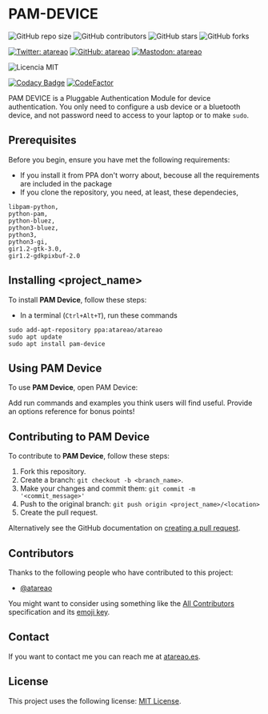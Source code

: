 # PAM-DEVICE


![GitHub repo size](https://img.shields.io/github/repo-size/atareao/pam-device)
![GitHub contributors](https://img.shields.io/github/contributors/atareao/pam-device)
![GitHub stars](https://img.shields.io/github/stars/atareao/pam-device?style=social)
![GitHub forks](https://img.shields.io/github/forks/atareao/pam-device?style=social)



[![Twitter: atareao](https://img.shields.io/twitter/follow/atareao.svg?style=social)](https://twitter.com/atareao)
[![GitHub: atareao](https://img.shields.io/github/followers/atareao?label=Follow)](https://github.com/atareao)
[![Mastodon: atareao](https://img.shields.io/mastodon/follow/217b21b492ebb26229999fd582dc03ebe178adb03a3bc3568719cf6ce4c5e013?domain=https%3A%2F%2Fmastodon.social)](https://mastodon.social/@atareao)


![Licencia MIT](https://img.shields.io/badge/Licencia-MIT-green)

[![Codacy Badge](https://api.codacy.com/project/badge/Grade/b3e704c3f150404582cd23b9fcb4be32)](https://www.codacy.com/manual/atareao/pam-device?utm_source=github.com&amp;utm_medium=referral&amp;utm_content=atareao/pam-device&amp;utm_campaign=Badge_Grade)
[![CodeFactor](https://www.codefactor.io/repository/github/atareao/pam-device/badge/master)](https://www.codefactor.io/repository/github/atareao/pam-device/overview/master)

PAM DEVICE is a Pluggable Authentication Module for device authentication. You only need to configure a usb device or a bluetooth device, and not password need to access to your laptop or to make `sudo`.


## Prerequisites

Before you begin, ensure you have met the following requirements:

* If you install it from PPA don't worry about, becouse all the requirements are included in the package
* If you clone the repository, you need, at least, these dependecies,

```
libpam-python,
python-pam,
python-bluez,
python3-bluez,
python3,
python3-gi,
gir1.2-gtk-3.0,
gir1.2-gdkpixbuf-2.0
```

## Installing <project_name>

To install **PAM Device**, follow these steps:

* In a terminal (`Ctrl+Alt+T`), run these commands

```
sudo add-apt-repository ppa:atareao/atareao
sudo apt update
sudo apt install pam-device
```

## Using PAM Device

To use **PAM Device**, open PAM Device:


Add run commands and examples you think users will find useful. Provide an options reference for bonus points!

## Contributing to PAM Device

To contribute to **PAM Device**, follow these steps:

1. Fork this repository.
2. Create a branch: `git checkout -b <branch_name>`.
3. Make your changes and commit them: `git commit -m '<commit_message>'`
4. Push to the original branch: `git push origin <project_name>/<location>`
5. Create the pull request.

Alternatively see the GitHub documentation on [creating a pull request](https://help.github.com/en/github/collaborating-with-issues-and-pull-requests/creating-a-pull-request).

## Contributors

Thanks to the following people who have contributed to this project:

* [@atareao](https://github.com/atareao)

You might want to consider using something like the [All Contributors](https://github.com/all-contributors/all-contributors) specification and its [emoji key](https://allcontributors.org/docs/en/emoji-key).

## Contact

If you want to contact me you can reach me at [atareao.es](https://www.atareao.es).

## License

This project uses the following license: [MIT License](https://choosealicense.com/licenses/mit/).
